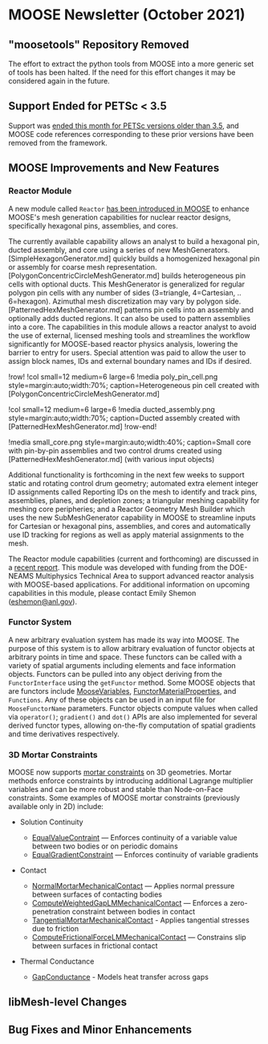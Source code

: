 # MOOSE Newsletter (October 2021)

## "moosetools" Repository Removed

The effort to extract the python tools from MOOSE into a more generic set of tools
has been halted. If the need for this effort changes it may be considered again
in the future.

## Support Ended for PETSc < 3.5

Support was [ended this month for PETSc versions older than 3.5](https://github.com/idaholab/moose/pull/19197),
and MOOSE code references corresponding to these prior versions have been removed from the framework.

## MOOSE Improvements and New Features

### Reactor Module

A new module called `Reactor` [has been introduced in MOOSE](reactor/index.md)
to enhance MOOSE's mesh generation capabilities for nuclear reactor designs,
specifically hexagonal pins, assemblies, and cores.

The currently available capability allows an analyst to build a hexagonal pin,
ducted assembly, and core using a series of new MeshGenerators. [SimpleHexagonGenerator.md]
quickly builds a homogenized hexagonal pin or assembly for coarse mesh representation.
[PolygonConcentricCircleMeshGenerator.md] builds heterogeneous pin cells with optional
ducts. This MeshGenerator is generalized for regular polygon pin cells with any
number of sides (3=triangle, 4=Cartesian, .. 6=hexagon). Azimuthal mesh discretization
may vary by polygon side. [PatternedHexMeshGenerator.md] patterns pin cells into an
assembly and optionally adds ducted regions. It can also be used to pattern assemblies
into a core. The capabilities in this module allows a reactor analyst to avoid the
use of external, licensed meshing tools and streamlines the workflow significantly
for MOOSE-based reactor physics analysis, lowering the barrier to entry for users.
Special attention was paid to allow the user to assign block names, IDs and external
boundary names and IDs if desired.

!row!
!col small=12 medium=6 large=6
!media poly_pin_cell.png
       style=margin:auto;width:70%;
       caption=Heterogeneous pin cell created with [PolygonConcentricCircleMeshGenerator.md]

!col small=12 medium=6 large=6
!media ducted_assembly.png
       style=margin:auto;width:70%;
       caption=Ducted assembly created with [PatternedHexMeshGenerator.md]
!row-end!

!media small_core.png
       style=margin:auto;width:40%;
       caption=Small core with pin-by-pin assemblies and two control drums created using [PatternedHexMeshGenerator.md] (with various input objects)

Additional functionality is forthcoming in the next few weeks to support static
and rotating control drum geometry; automated extra element integer ID assignments
called Reporting IDs on the mesh to identify and track pins, assemblies, planes,
and depletion zones; a triangular meshing capability for meshing core peripheries;
and a Reactor Geometry Mesh Builder which uses the new SubMeshGenerator capability
in MOOSE to streamline inputs for Cartesian or hexagonal pins, assemblies, and cores
and automatically use ID tracking for regions as well as apply material assignments
to the mesh.

The Reactor module capabilities (current and forthcoming) are discussed in a
[recent report](https://doi.org/10.2172/1821454). This module was developed with
funding from the DOE-NEAMS Multiphysics Technical Area to support advanced reactor
analysis with MOOSE-based applications. For additional information on upcoming
capabilities in this module, please contact Emily Shemon (eshemon@anl.gov).

### Functor System

A new arbitrary evaluation system has made its way into MOOSE. The purpose of
this system is to allow arbitrary evaluation of functor objects at arbitrary
points in time and space. These functors can be called with a variety of spatial
arguments including elements and face information objects. Functors can be
pulled into any object deriving from the `FunctorInterface` using the
`getFunctor` method. Some MOOSE objects that are functors include
[MooseVariables](MooseVariableBase.md#functor-vars),
[FunctorMaterialProperties](Materials/index.md#functor-props), and
`Functions`. Any of these objects can be used in an input file for
`MooseFunctorName` parameters. Functor objects compute values when called via
`operator()`; `gradient()` and `dot()` APIs are also implemented for several
derived functor types, allowing on-the-fly computation of spatial gradients and
time derivatives respectively.

### 3D Mortar Constraints

MOOSE now supports [mortar constraints](Constraints/index.md#MortarConstraints) on 3D
geometries. Mortar methods enforce constraints by introducing additional Lagrange
multiplier variables and can be more robust and stable than Node-on-Face constraints.
Some examples of MOOSE mortar constraints (previously available only in 2D) include:

- Solution Continuity

  - [EqualValueContraint](EqualValueConstraint.md) — Enforces continuity of a variable value between two bodies or on periodic domains
  - [EqualGradientConstraint](EqualGradientConstraint.md) — Enforces continuity of variable gradients

- Contact

  - [NormalMortarMechanicalContact](NormalMortarMechanicalContact.md) — Applies normal pressure between surfaces of contacting bodies
  - [ComputeWeightedGapLMMechanicalContact](ComputeWeightedGapLMMechanicalContact.md) — Enforces a zero-penetration constraint between bodies in contact
  - [TangentialMortarMechanicalContact](TangentialMortarMechanicalContact.md) - Applies tangential stresses due to friction
  - [ComputeFrictionalForceLMMechanicalContact](ComputeFrictionalForceLMMechanicalContact.md) — Constrains slip between surfaces in frictional contact

- Thermal Conductance

  - [GapConductance](GapConductanceConstraint.md) - Models heat transfer across gaps


## libMesh-level Changes

## Bug Fixes and Minor Enhancements
